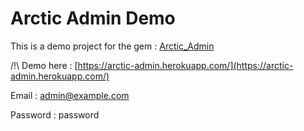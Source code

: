# Arctic Admin Demo

This is a demo project for the gem : [Arctic_Admin](https://github.com/cle61/arctic_admin)

/!\ Demo here : [https://arctic-admin.herokuapp.com/](https://arctic-admin.herokuapp.com/)

Email : admin@example.com

Password : password
